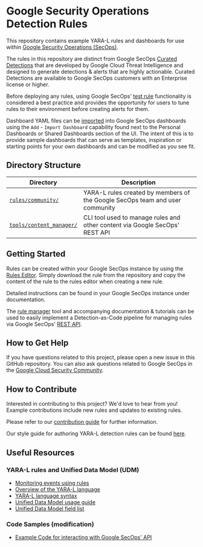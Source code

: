 # Google Security Operations Detection Rules

This repository contains example YARA-L rules and dashboards for use within
[Google Security Operations (SecOps)](https://cloud.google.com/security/products/security-operations).

The rules in this repository are distinct from Google SecOps
[Curated Detections](https://cloud.google.com/chronicle/docs/detection/curated-detections)
that are developed by Google Cloud Threat Intelligence and designed to generate
detections & alerts that are highly actionable. Curated Detections are available
to Google SecOps customers with an Enterprise license or higher.

Before deploying any rules, using Google SecOps' [test rule](https://cloud.google.com/chronicle/docs/detection/manage-all-rules)
functionality is considered a best practice and provides the opportunity for
users to tune rules to their environment before creating alerts for them.

Dashboard YAML files can be [imported](https://cloud.google.com/chronicle/docs/reports/import-export-dashboards#import_dashboards)
into Google SecOps dashboards using the `Add` - `Import Dashboard` capability
found next to the Personal Dashboards or Shared Dashboards section of the UI.
The intent of this is to provide sample dashboards that can serve as templates,
inspiration or starting points for your own dashboards and can be modified as
you see fit.

## Directory Structure

| Directory                                    | Description                    |
|--------------------------------------------- | ------------------------------ |
| [`rules/community/`](rules/community/)       | YARA-L rules created by members of the Google SecOps team and user community |
| [`tools/content_manager/`](tools/content_manager/) | CLI tool used to manage rules and other content via Google SecOps' REST API |

## Getting Started

Rules can be created within your Google SecOps instance by using the
[Rules Editor](https://cloud.google.com/chronicle/docs/detection/manage-all-rules).
Simply download the rule from the repository and copy the content of the rule
to the rules editor when creating a new rule.

Detailed instructions can be found in your Google SecOps instance under
documentation.

The [rule manager](tools/rule_manager/) tool and accompanying documentation &
tutorials can be used to easily implement a Detection-as-Code pipeline for
managing rules via Google SecOps' [REST API](https://cloud.google.com/chronicle/docs/reference/rest).

## How to Get Help

If you have questions related to this project, please open a new issue in this
GitHub repository. You can also ask questions related to Google SecOps in the
[Google Cloud Security Community](https://secopscommunity.com).

## How to Contribute

Interested in contributing to this project? We'd love to hear from you! Example
contributions include new rules and updates to existing rules.

Please refer to our [contribution guide](CONTRIBUTING.md) for further
information.

Our style guide for authoring YARA-L detection rules can be found [here](STYLE_GUIDE.md).

## Useful Resources

### YARA-L rules and Unified Data Model (UDM)

* [Monitoring events using rules](https://cloud.google.com/chronicle/docs/how-to#monitoring-events-using-rules)
* [Overview of the YARA-L language](https://cloud.google.com/chronicle/docs/detection/yara-l-2-0-overview)
* [YARA-L language syntax](https://cloud.google.com/chronicle/docs/detection/yara-l-2-0-syntax)
* [Unified Data Model usage guide](https://cloud.google.com/chronicle/docs/unified-data-model/udm-usage)
* [Unified Data Model field list](https://cloud.google.com/chronicle/docs/reference/udm-field-list)

### Code Samples (modification)

* [Example Code for interacting with Google SecOps' API](https://github.com/chronicle/api-samples-python/tree/master/detect/v1alpha)
